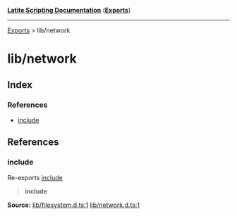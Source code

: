 [**Latite Scripting Documentation**](../README.md) ([**Exports**](../exports.md))

---

[Exports](../exports.md) > lib/network

# lib/network

## Index

### References

- [include](index.md#include)

## References

### include

Re-exports [include](../module.lib_filesystem/namespaces/namespace.include/index.md)

> **include**

**Source:** [lib/filesystem.d.ts:1](https://github.com/LatiteScripting/latitescripting.github.io/blob/35e18e6/definitions/lib/filesystem.d.ts#L1) [lib/network.d.ts:1](https://github.com/LatiteScripting/latitescripting.github.io/blob/35e18e6/definitions/lib/network.d.ts#L1)
